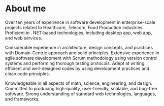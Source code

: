 # About me
Over ten years of experience in software development in enterprise-scale projects related to Healthcare, Telecom, Food Production industries. Proficient in . NET-based technologies, including desktop app, web app, and web services.

Considerable experience in architecture, design concepts, and practices with Domain-Centric approach and solid principles. Extensive experience in agile software development with Scrum methodology using version control systems and performing thorough testing protocols. Adept at writing efficient and well-designed codes by using development practices and clean code principles.

Knowledgeable in all aspects of math, science, engineering, and design. Committed to producing high-quality, user-friendly, scalable, and bug-free software. Strong understanding of standard web technologies, languages, and frameworks.
